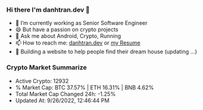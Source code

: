 ### Hi there I'm danhtran.dev 👋

- 🔭 I’m currently working as Senior Software Engineer
- 😄 But have a passion on crypto projects
- 💬 Ask me about Android, Crypto, Running 
- 📫 How to reach me: <a href="https://danhtran.dev" target="_blank">danhtran.dev</a> or <a href="Developer-Resume.pdf" target="_blank">my Resume</a>
- 🌱 Building a website to help people find their dream house (updating ...)

### Crypto Market Summarize
- Active Crypto: 12932
- % Market Cap: BTC 37.57% | ETH 16.31% | BNB 4.62%
- Total Market Cap Changed 24h: -1.25%
- Updated At: 9/26/2022, 12:46:44 PM
